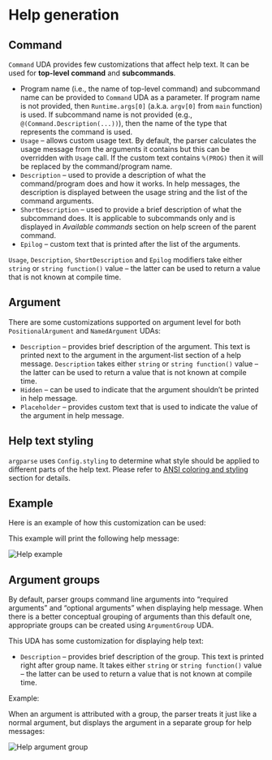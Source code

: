 # Help generation


## Command

`Command` UDA provides few customizations that affect help text. It can be used for **top-level command** and **subcommands**.

- Program name (i.e., the name of top-level command) and subcommand name can be provided to `Command` UDA as a parameter.
  If program name is not provided, then `Runtime.args[0]` (a.k.a. `argv[0]` from `main` function) is used.
  If subcommand name is not provided (e.g., `@(Command.Description(...))`), then the name of the type that represents the command is used.
- `Usage` – allows custom usage text. By default, the parser calculates the usage message from the arguments it contains
  but this can be overridden with `Usage` call. If the custom text contains `%(PROG)` then it will be replaced by the
  command/program name.
- `Description` – used to provide a description of what the command/program does and how it works. In help messages, the
  description is displayed between the usage string and the list of the command arguments.
- `ShortDescription` – used to provide a brief description of what the subcommand does. It is applicable to subcommands
  only and is displayed in *Available commands* section on help screen of the parent command.
- `Epilog` – custom text that is printed after the list of the arguments.

`Usage`, `Description`, `ShortDescription` and `Epilog` modifiers take either `string` or `string function()`
value – the latter can be used to return a value that is not known at compile time.

## Argument

There are some customizations supported on argument level for both `PositionalArgument` and `NamedArgument` UDAs:

- `Description` – provides brief description of the argument. This text is printed next to the argument
  in the argument-list section of a help message. `Description` takes either `string` or `string function()`
  value – the latter can be used to return a value that is not known at compile time.
- `Hidden` – can be used to indicate that the argument shouldn’t be printed in help message.
- `Placeholder` – provides custom text that is used to indicate the value of the argument in help message.

## Help text styling

`argparse` uses `Config.styling` to determine what style should be applied to different parts of the help text.
Please refer to [ANSI coloring and styling](ANSI-coloring-and-styling.md) section for details.

## Example

Here is an example of how this customization can be used:

<code-block src="code_snippets/help_example.d" lang="c++"/>

This example will print the following help message:

<img src="help_example1.png" alt="Help example" border-effect="rounded"/>

## Argument groups

By default, parser groups command line arguments into “required arguments” and “optional arguments” when displaying help
message. When there is a better conceptual grouping of arguments than this default one, appropriate groups can be
created using `ArgumentGroup` UDA.

This UDA has some customization for displaying help text:

- `Description` – provides brief description of the group. This text is printed right after group name.
  It takes either `string` or `string function()` value – the latter can be used to return a value that is not known
  at compile time.

Example:

<code-block src="code_snippets/help_argument_group.d" lang="c++"/>

When an argument is attributed with a group, the parser treats it just like a normal argument, but displays the argument
in a separate group for help messages:

<img src="help_argument_group.png" alt="Help argument group" border-effect="rounded"/>
